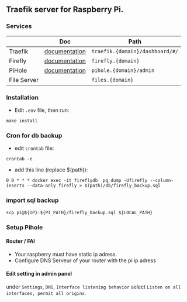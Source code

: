 ## Traefik server for Raspberry Pi.

### Services

|             | Doc                                                                 | Path
|-------------|---------------------------------------------------------------------|-------------------
| Traefik     | [documentation](https://docs.traefik.io/getting-started/concepts/)  | `traefik.{domain}/dashboard/#/`
| Firefly     | [documentation](https://docs.firefly-iii.org/)                      | `firefly.{domain}`
| PiHole      | [documentation](https://docs.pi-hole.net/)                          | `pihole.{domain}/admin`
| File Server |                                                                     | `files.{domain}`

### Installation

* Edit `.env` file, then run:

```
make install
```

### Cron for db backup

- edit `crontab` file:
```
crontab -e
```

- add this line (replace $(path)):
```
0 0 * * * docker exec -it fireflydb  pg_dump -Ufirefly --column-inserts --data-only firefly > $(path)/db/firefly_backup.sql
```

### import sql backup

`scp pi@${IP}:${PI_PATH}/firefly_backup.sql ${LOCAL_PATH}`

### Setup Pihole

#### Router / FAI

- Your raspberry must have static ip adress.
- Configure DNS Serveur of your router with the pi ip adress


#### Edit setting in admin panel

under `Settings`, `DNS`, `Interface listening behavior` select `Listen on all interfaces, permit all origins`.
